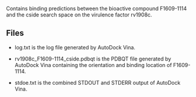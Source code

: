 Contains binding predictions between the bioactive compound F1609-1114 and the cside search space on the virulence factor rv1908c.

## Files

- log.txt is the log file generated by AutoDock Vina.

- rv1908c_F1609-1114_cside.pdbqt is the PDBQT file generated by AutoDock Vina containing the orientation and binding location of F1609-1114.

- stdoe.txt is the combined STDOUT and STDERR output of AutoDock Vina.

